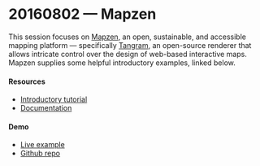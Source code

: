 # 20160802 &mdash; Mapzen

This session focuses on [Mapzen](https://mapzen.com/), an open, sustainable, and accessible mapping platform &mdash; specifically [Tangram](https://mapzen.com/products/tangram/), an open-source renderer that allows intricate control over the design of web-based interactive maps. Mapzen supplies some helpful introductory examples, linked below.

#### Resources

* [Introductory tutorial](https://mapzen.com/documentation/tangram/walkthrough/)
* [Documentation](https://mapzen.com/documentation/tangram/)

#### Demo

* [Live example](https://tangrams.github.io/simple-demo/)
* [Github repo](https://github.com/tangrams/simple-demo/)